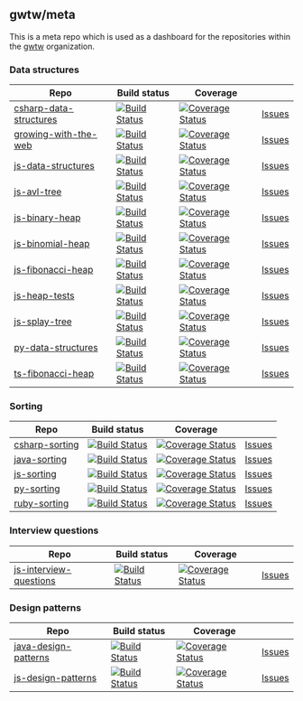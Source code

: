 ## gwtw/meta

This is a meta repo which is used as a dashboard for the repositories within the [gwtw](https://github.com/gwtw) organization.

### Data structures

| Repo | Build status | Coverage | &nbsp;
|---|---|---|---
| [csharp-data-structures](https://github.com/gwtw/csharp-data-structures) | [![Build Status](https://api.travis-ci.org/gwtw/csharp-data-structures.svg?branch=master)](http://travis-ci.org/gwtw/csharp-data-structures) | [![Coverage Status](https://coveralls.io/repos/github/gwtw/csharp-data-structures/badge.svg?branch=master)](https://coveralls.io/github/gwtw/csharp-data-structures?branch=master) | [Issues](https://github.com/gwtw/csharp-data-structures/issues)
| [growing-with-the-web](https://github.com/gwtw/growing-with-the-web) | [![Build Status](https://api.travis-ci.org/gwtw/growing-with-the-web.svg?branch=master)](http://travis-ci.org/gwtw/growing-with-the-web) | [![Coverage Status](https://coveralls.io/repos/github/gwtw/growing-with-the-web/badge.svg?branch=master)](https://coveralls.io/github/gwtw/growing-with-the-web?branch=master) | [Issues](https://github.com/gwtw/growing-with-the-web/issues)
| [js-data-structures](https://github.com/gwtw/js-data-structures) | [![Build Status](https://api.travis-ci.org/gwtw/js-data-structures.svg?branch=master)](http://travis-ci.org/gwtw/js-data-structures) | [![Coverage Status](https://coveralls.io/repos/github/gwtw/js-data-structures/badge.svg?branch=master)](https://coveralls.io/github/gwtw/js-data-structures?branch=master) | [Issues](https://github.com/gwtw/js-data-structures/issues)
| [js-avl-tree](https://github.com/gwtw/js-avl-tree) | [![Build Status](https://api.travis-ci.org/gwtw/js-avl-tree.svg?branch=master)](http://travis-ci.org/gwtw/js-avl-tree) | [![Coverage Status](https://coveralls.io/repos/github/gwtw/js-avl-tree/badge.svg?branch=master)](https://coveralls.io/github/gwtw/js-avl-tree?branch=master) | [Issues](https://github.com/gwtw/js-avl-tree/issues)
| [js-binary-heap](https://github.com/gwtw/js-binary-heap) | [![Build Status](https://api.travis-ci.org/gwtw/js-binary-heap.svg?branch=master)](http://travis-ci.org/gwtw/js-binary-heap) | [![Coverage Status](https://coveralls.io/repos/github/gwtw/js-binary-heap/badge.svg?branch=master)](https://coveralls.io/github/gwtw/js-binary-heap?branch=master) | [Issues](https://github.com/gwtw/js-binary-heap/issues)
| [js-binomial-heap](https://github.com/gwtw/js-binomial-heap) | [![Build Status](https://api.travis-ci.org/gwtw/js-binomial-heap.svg?branch=master)](http://travis-ci.org/gwtw/js-binomial-heap) | [![Coverage Status](https://coveralls.io/repos/github/gwtw/js-binomial-heap/badge.svg?branch=master)](https://coveralls.io/github/gwtw/js-binomial-heap?branch=master) | [Issues](https://github.com/gwtw/js-binomial-heap/issues)
| [js-fibonacci-heap](https://github.com/gwtw/js-fibonacci-heap) | [![Build Status](https://api.travis-ci.org/gwtw/js-fibonacci-heap.svg?branch=master)](http://travis-ci.org/gwtw/js-fibonacci-heap) | [![Coverage Status](https://coveralls.io/repos/github/gwtw/js-fibonacci-heap/badge.svg?branch=master)](https://coveralls.io/github/gwtw/js-fibonacci-heap?branch=master) | [Issues](https://github.com/gwtw/js-fibonacci-heap/issues)
| [js-heap-tests](https://github.com/gwtw/js-heap-tests) | [![Build Status](https://api.travis-ci.org/gwtw/js-heap-tests.svg?branch=master)](http://travis-ci.org/gwtw/js-heap-tests) | [![Coverage Status](https://coveralls.io/repos/github/gwtw/js-heap-tests/badge.svg?branch=master)](https://coveralls.io/github/gwtw/js-heap-tests?branch=master) | [Issues](https://github.com/gwtw/js-heap-tests/issues)
| [js-splay-tree](https://github.com/gwtw/js-splay-tree) | [![Build Status](https://api.travis-ci.org/gwtw/js-splay-tree.svg?branch=master)](http://travis-ci.org/gwtw/js-splay-tree) | [![Coverage Status](https://coveralls.io/repos/github/gwtw/js-splay-tree/badge.svg?branch=master)](https://coveralls.io/github/gwtw/js-splay-tree?branch=master) | [Issues](https://github.com/gwtw/js-splay-tree/issues)
| [py-data-structures](https://github.com/gwtw/py-data-structures) | [![Build Status](https://api.travis-ci.org/gwtw/py-data-structures.svg?branch=master)](http://travis-ci.org/gwtw/py-data-structures) | [![Coverage Status](https://coveralls.io/repos/github/gwtw/py-data-structures/badge.svg?branch=master)](https://coveralls.io/github/gwtw/py-data-structures?branch=master) | [Issues](https://github.com/gwtw/py-data-structures/issues)
| [ts-fibonacci-heap](https://github.com/gwtw/ts-fibonacci-heap) | [![Build Status](https://api.travis-ci.org/gwtw/ts-fibonacci-heap.svg?branch=master)](http://travis-ci.org/gwtw/ts-fibonacci-heap) | [![Coverage Status](https://coveralls.io/repos/github/gwtw/ts-fibonacci-heap/badge.svg?branch=master)](https://coveralls.io/github/gwtw/ts-fibonacci-heap?branch=master) | [Issues](https://github.com/gwtw/ts-fibonacci-heap/issues)

### Sorting

| Repo | Build status | Coverage | &nbsp;
|---|---|---|---
| [csharp-sorting](https://github.com/gwtw/csharp-sorting) | [![Build Status](https://api.travis-ci.org/gwtw/csharp-sorting.svg?branch=master)](http://travis-ci.org/gwtw/csharp-sorting) | [![Coverage Status](https://coveralls.io/repos/github/gwtw/csharp-sorting/badge.svg?branch=master)](https://coveralls.io/github/gwtw/csharp-sorting?branch=master) | [Issues](https://github.com/gwtw/csharp-sorting/issues)
| [java-sorting](https://github.com/gwtw/java-sorting) | [![Build Status](https://api.travis-ci.org/gwtw/java-sorting.svg?branch=master)](http://travis-ci.org/gwtw/java-sorting) | [![Coverage Status](https://coveralls.io/repos/github/gwtw/java-sorting/badge.svg?branch=master)](https://coveralls.io/github/gwtw/java-sorting?branch=master) | [Issues](https://github.com/gwtw/java-sorting/issues)
| [js-sorting](https://github.com/gwtw/js-sorting) | [![Build Status](https://api.travis-ci.org/gwtw/js-sorting.svg?branch=master)](http://travis-ci.org/gwtw/js-sorting) | [![Coverage Status](https://coveralls.io/repos/github/gwtw/js-sorting/badge.svg?branch=master)](https://coveralls.io/github/gwtw/js-sorting?branch=master) | [Issues](https://github.com/gwtw/js-sorting/issues)
| [py-sorting](https://github.com/gwtw/py-sorting) | [![Build Status](https://api.travis-ci.org/gwtw/py-sorting.svg?branch=master)](http://travis-ci.org/gwtw/py-sorting) | [![Coverage Status](https://coveralls.io/repos/github/gwtw/py-sorting/badge.svg?branch=master)](https://coveralls.io/github/gwtw/py-sorting?branch=master) | [Issues](https://github.com/gwtw/py-sorting/issues)
| [ruby-sorting](https://github.com/gwtw/ruby-sorting) | [![Build Status](https://api.travis-ci.org/gwtw/ruby-sorting.svg?branch=master)](http://travis-ci.org/gwtw/ruby-sorting) | [![Coverage Status](https://coveralls.io/repos/github/gwtw/ruby-sorting/badge.svg?branch=master)](https://coveralls.io/github/gwtw/ruby-sorting?branch=master) | [Issues](https://github.com/gwtw/ruby-sorting/issues)

### Interview questions

| Repo | Build status | Coverage | &nbsp;
|---|---|---|---
| [js-interview-questions](https://github.com/gwtw/js-interview-questions) | [![Build Status](https://api.travis-ci.org/gwtw/js-interview-questions.svg?branch=master)](http://travis-ci.org/gwtw/js-interview-questions) | [![Coverage Status](https://coveralls.io/repos/github/gwtw/js-interview-questions/badge.svg?branch=master)](https://coveralls.io/github/gwtw/js-interview-questions?branch=master) | [Issues](https://github.com/gwtw/js-interview-questions/issues)

### Design patterns

| Repo | Build status | Coverage | &nbsp;
|---|---|---|---
| [java-design-patterns](https://github.com/gwtw/java-design-patterns) | [![Build Status](https://api.travis-ci.org/gwtw/java-design-patterns.svg?branch=master)](http://travis-ci.org/gwtw/java-design-patterns) | [![Coverage Status](https://coveralls.io/repos/github/gwtw/java-design-patterns/badge.svg?branch=master)](https://coveralls.io/github/gwtw/java-design-patterns?branch=master) | [Issues](https://github.com/gwtw/java-design-patterns/issues)
| [js-design-patterns](https://github.com/gwtw/js-design-patterns) | [![Build Status](https://api.travis-ci.org/gwtw/js-design-patterns.svg?branch=master)](http://travis-ci.org/gwtw/js-design-patterns) | [![Coverage Status](https://coveralls.io/repos/github/gwtw/js-design-patterns/badge.svg?branch=master)](https://coveralls.io/github/gwtw/js-design-patterns?branch=master) | [Issues](https://github.com/gwtw/js-design-patterns/issues)
